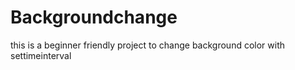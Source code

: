 # Backgroundchange
this is a beginner friendly project to change background color with settimeinterval 
